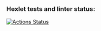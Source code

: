 ### Hexlet tests and linter status:
[![Actions Status](https://github.com/nklsrg/frontend-project-44/actions/workflows/hexlet-check.yml/badge.svg)](https://github.com/nklsrg/frontend-project-44/actions)